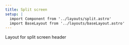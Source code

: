 ```yaml
---
title: Split screen
setup: | 
  import Component from '../layouts/split.astro'
  import BaseLayout from '../layouts/baseLayout.astro'
---
```

<BaseLayout title={frontmatter.title}>
  <Component title={frontmatter.title}>
    <p>Layout for split screen header</p>
  </Component>
</BaseLayout>